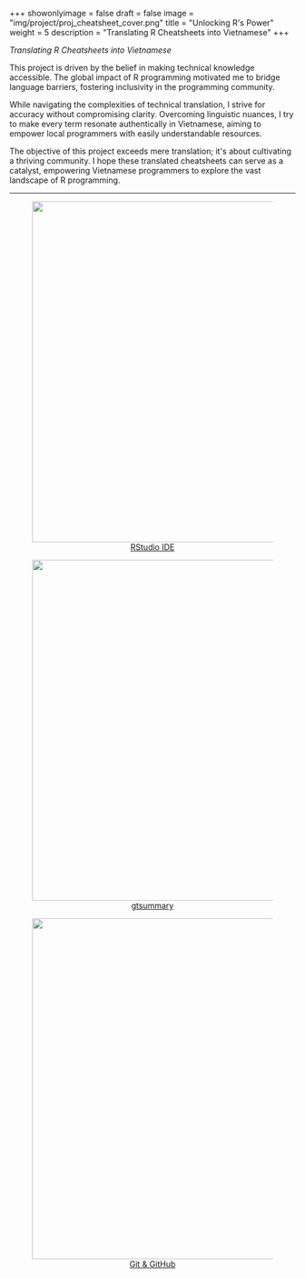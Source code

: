 +++
showonlyimage = false
draft = false
image = "img/project/proj_cheatsheet_cover.png"
title = "Unlocking R's Power"
weight = 5
description = "Translating R Cheatsheets into Vietnamese"
+++

*Translating R Cheatsheets into Vietnamese*  

This project is driven by the belief in making technical knowledge accessible. 
The global impact of R programming motivated me to bridge language barriers, fostering inclusivity in the programming community.  

While navigating the complexities of technical translation, I strive for accuracy without compromising clarity. 
Overcoming linguistic nuances, I try to make every term resonate authentically in Vietnamese, aiming to empower local programmers with easily understandable resources.  

The objective of this project exceeds mere translation; it's about cultivating a thriving community. 
I hope these translated cheatsheets can serve as a catalyst, empowering Vietnamese programmers to explore the vast landscape of R programming.  

<hr>

<div class="row">
  <div class="col-md-4" markdown="1">
    <a href="/top/cheatsheet_rstudio-ide_vi.pdf">
      <figure>
        <img height="600px" class="center-block" src="/img/project/proj_cheatsheet_rstudio.png" />
        <figcaption align="center">RStudio IDE</figcaption>
      </figure>
    </a>
  </div>
  
  <div class="col-md-4" markdown="1">
    <a href="/top/cheatsheet_gtsummary_vi.pdf">
      <figure>
        <img height="600px" class="center-block" src="/img/project/proj_cheatsheet_gtsummary.png" />
        <figcaption align="center">gtsummary</figcaption>
      </figure>
    </a>
  </div>

  <div class="col-md-4" markdown="1">
    <a href="/top/cheatsheet_git-github_vi.pdf">
      <figure>
        <img height="600px" class="center-block" src="/img/project/proj_cheatsheet_git.png" />
        <figcaption align="center">Git & GitHub</figcaption>
      </figure>
    </a>
  </div>
</div>

